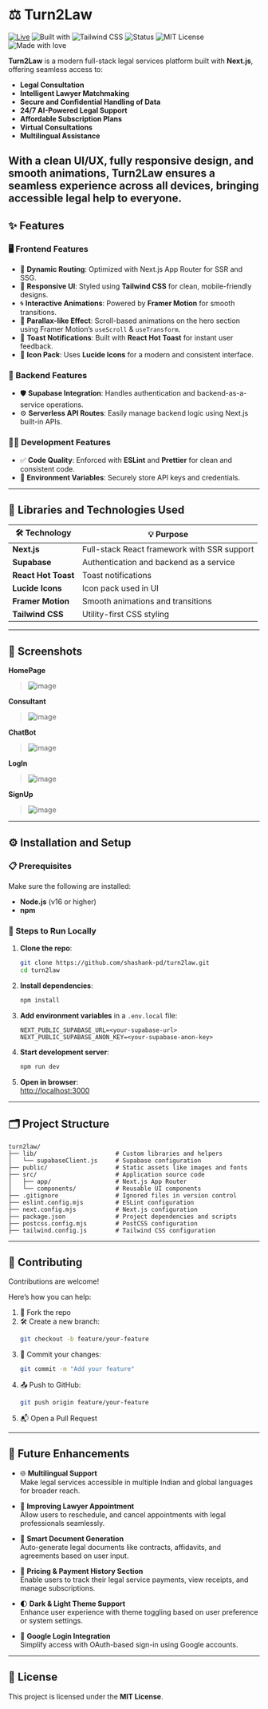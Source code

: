 # ⚖️ Turn2Law

[![Live](https://img.shields.io/badge/Live-Demo-brightgreen?style=flat-square)](https://turntwolaw.vercel.app)
![Built with](https://img.shields.io/badge/Built%20with-Next.js-000?logo=next.js)
![Tailwind CSS](https://img.shields.io/badge/Styled%20With-Tailwind_CSS-38bdf8?logo=tailwindcss&logoColor=white)
![Status](https://img.shields.io/badge/Status-Active-success)
![MIT License](https://img.shields.io/badge/License-MIT-blue.svg)
![Made with love](https://img.shields.io/badge/Made%20with-%E2%9D%A4-red)


**Turn2Law** is a modern full-stack legal services platform built with **Next.js**, offering seamless access to:

- **Legal Consultation**
- **Intelligent Lawyer Matchmaking**
- **Secure and Confidential Handling of Data**
- **24/7 AI-Powered Legal Support**
- **Affordable Subscription Plans**
- **Virtual Consultations**
- **Multilingual Assistance**

With a clean UI/UX, fully responsive design, and smooth animations, **Turn2Law** ensures a seamless experience across all devices, bringing accessible legal help to everyone.
---

## ✨ Features

### 🖥️ Frontend Features
- 🧭 **Dynamic Routing**: Optimized with Next.js App Router for SSR and SSG.
- 📱 **Responsive UI**: Styled using **Tailwind CSS** for clean, mobile-friendly designs.
- 🌀 **Interactive Animations**: Powered by **Framer Motion** for smooth transitions.
- 🎢 **Parallax-like Effect**: Scroll-based animations on the hero section using Framer Motion’s `useScroll` & `useTransform`.
- 🔔 **Toast Notifications**: Built with **React Hot Toast** for instant user feedback.
- 🧩 **Icon Pack**: Uses **Lucide Icons** for a modern and consistent interface.

### 🔧 Backend Features
- 🛡️ **Supabase Integration**: Handles authentication and backend-as-a-service operations.
- ⚙️ **Serverless API Routes**: Easily manage backend logic using Next.js built-in APIs.

### 🧑‍💻 Development Features
- ✅ **Code Quality**: Enforced with **ESLint** and **Prettier** for clean and consistent code.
- 🔐 **Environment Variables**: Securely store API keys and credentials.

---

## 🧰 Libraries and Technologies Used

| 🛠️ **Technology**     | 💡 **Purpose**                               |
|----------------------|----------------------------------------------|
| **Next.js**          | Full-stack React framework with SSR support |
| **Supabase**         | Authentication and backend as a service     |
| **React Hot Toast**  | Toast notifications                         |
| **Lucide Icons**     | Icon pack used in UI                        |
| **Framer Motion**    | Smooth animations and transitions           |
| **Tailwind CSS**     | Utility-first CSS styling                  |

---

## 📸 Screenshots

**HomePage**
> ![image](https://github.com/user-attachments/assets/4c829621-dfef-42f8-b028-1fe0aa307a04)

**Consultant**
> ![image](https://github.com/user-attachments/assets/265d130d-1efe-4915-936e-7f0b5233a855)

**ChatBot**
> ![image](https://github.com/user-attachments/assets/d41bb872-b941-40b3-a2d3-a4ab1dafe469)

**LogIn**
> ![image](https://github.com/user-attachments/assets/2eaed219-a56d-4c42-a730-2bc951e58d30)

**SignUp**
> ![image](https://github.com/user-attachments/assets/2f607202-3491-49bc-8ce9-a0998db1bd5d)

---

## ⚙️ Installation and Setup

### 📋 Prerequisites
Make sure the following are installed:
- **Node.js** (v16 or higher)
- **npm**

### 🚀 Steps to Run Locally
1. **Clone the repo**:
   ```bash
   git clone https://github.com/shashank-pd/turn2law.git
   cd turn2law
   ```

2. **Install dependencies**:
   ```bash
   npm install
   ```

3. **Add environment variables** in a `.env.local` file:
   ```env
   NEXT_PUBLIC_SUPABASE_URL=<your-supabase-url>
   NEXT_PUBLIC_SUPABASE_ANON_KEY=<your-supabase-anon-key>
   ```

4. **Start development server**:
   ```bash
   npm run dev
   ```

5. **Open in browser**:  
   [http://localhost:3000](http://localhost:3000)

---

## 🗂️ Project Structure

```plaintext
turn2law/
├── lib/                      # Custom libraries and helpers
│   └── supabaseClient.js     # Supabase configuration
├── public/                   # Static assets like images and fonts
├── src/                      # Application source code
│   ├── app/                  # Next.js App Router
│   └── components/           # Reusable UI components
├── .gitignore                # Ignored files in version control
├── eslint.config.mjs         # ESLint configuration
├── next.config.mjs           # Next.js configuration
├── package.json              # Project dependencies and scripts
├── postcss.config.mjs        # PostCSS configuration
├── tailwind.config.js        # Tailwind CSS configuration
```

---

## 🤝 Contributing

Contributions are welcome!  

Here’s how you can help:

1. 🍴 Fork the repo  
2. 🛠️ Create a new branch:  
   ```bash
   git checkout -b feature/your-feature
   ```
3. 💾 Commit your changes:  
   ```bash
   git commit -m "Add your feature"
   ```
4. 📤 Push to GitHub:  
   ```bash
   git push origin feature/your-feature
   ```
5. 📬 Open a Pull Request

---

## 🔮 Future Enhancements

- 🌐 **Multilingual Support**  
  Make legal services accessible in multiple Indian and global languages for broader reach.

- 📅 **Improving Lawyer Appointment**  
  Allow users to reschedule, and cancel appointments with legal professionals seamlessly.

- 📄 **Smart Document Generation**  
  Auto-generate legal documents like contracts, affidavits, and agreements based on user input.

- 🧾 **Pricing & Payment History Section**  
  Enable users to track their legal service payments, view receipts, and manage subscriptions.

- 🌓 **Dark & Light Theme Support**  
  Enhance user experience with theme toggling based on user preference or system settings.

- 🔐 **Google Login Integration**  
  Simplify access with OAuth-based sign-in using Google accounts.

---
## 📄 License

This project is licensed under the **MIT License**.
```
